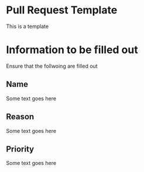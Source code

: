 # Pull Request Template
This is a template

# Information to be filled out
Ensure that the follwoing are filled out

## Name
Some text goes here

## Reason
Some text goes here

## Priority
Some text goes here
